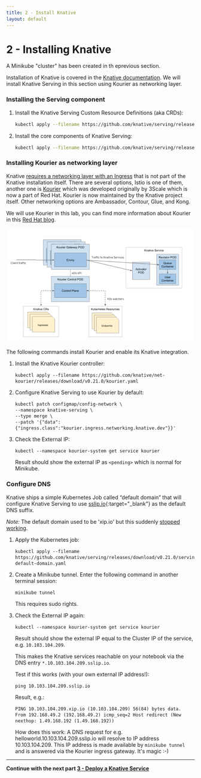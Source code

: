 ```yaml
---
title: 2 - Install Knative
layout: default
---
```


# 2 - Installing Knative

A Minikube "cluster" has been created in th eprevious section.

Installation of Knative is covered in the [Knative documentation](https://knative.dev/docs/install/any-kubernetes-cluster/). We will install Knative Serving in this section using Kourier as networking layer.

### Installing the Serving component 

1. Install the Knative Serving Custom Resource Definitions (aka CRDs):

      ```sh
      kubectl apply --filename https://github.com/knative/serving/releases/download/v0.21.0/serving-crds.yaml
      ```

1. Install the core components of Knative Serving:

      ```sh
      kubectl apply --filename https://github.com/knative/serving/releases/download/v0.21.0/serving-core.yaml
      ```

### Installing Kourier as networking layer

Knative [requires a networking layer with an Ingress](https://knative.dev/docs/install/any-kubernetes-cluster/) that is not part of the Knative installation itself. There are several options, Istio is one of them, another one is [Kourier](https://github.com/knative/net-kourier) which was developed originally by 3Scale which is now a part of Red Hat. Kourier is now maintained by the Knative project itself. Other networking options are Ambassador, Contour, Glue, and Kong. 

We will use Kourier in this lab, you can find more information about Kourier in this [Red Hat blog](https://developers.redhat.com/blog/2020/06/30/kourier-a-lightweight-knative-serving-ingress/).

![Kourier](../images/Kourier_diagram.png)

The following commands install Kourier and enable its Knative integration.

1. Install the Knative Kourier controller:

      ```
      kubectl apply --filename https://github.com/knative/net-kourier/releases/download/v0.21.0/kourier.yaml
      ```

1. Configure Knative Serving to use Kourier by default:

      ```
      kubectl patch configmap/config-network \
      --namespace knative-serving \
      --type merge \
      --patch '{"data":{"ingress.class":"kourier.ingress.networking.knative.dev"}}'
      ```

1. Check the External IP:

      ```
      kubectl --namespace kourier-system get service kourier
      ```

      Result should show the external IP as `<pending>` which is normal for Minikube.

### Configure DNS

Knative ships a simple Kubernetes Job called “default domain” that will configure Knative Serving to use [sslip.io](http://sslip.io/){:target="_blank"} as the default DNS suffix.

*Note:* The default domain used to be 'xip.io' but this suddenly [stopped working](https://github.com/knative/serving/issues/11297).

1. Apply the Kubernetes job:

      ```
      kubectl apply --filename https://github.com/knative/serving/releases/download/v0.21.0/serving-default-domain.yaml
      ```

1. Create a Minikube tunnel. Enter the following command in another terminal session:

      ```
      minikube tunnel
      ```

      This requires sudo rights.

1. Check the External IP again:

      ```
      kubectl --namespace kourier-system get service kourier
      ```

      Result should show the external IP equal to the Cluster IP of the service, e.g. `10.103.104.209`. 

      This makes the Knative services reachable on your notebook via the DNS entry `*.10.103.104.209.sslip.io`.

      Test if this works (with your own external IP address!):

      ```
      ping 10.103.104.209.sslip.io
      ```

      Result, e.g.:

      ```
      PING 10.103.104.209.xip.io (10.103.104.209) 56(84) bytes data.
      From 192.168.49.2 (192.168.49.2) icmp_seq=2 Host redirect (New nexthop: 1.49.168.192 (1.49.168.192))
      ```

      How does this work: A DNS request for e.g. helloworld.10.103.104.209.sslip.io will resolve to IP address 10.103.104.209. This IP address is made available by `minikube tunnel` and is answered via the Kourier ingress gateway. It's magic :-)


---

__Continue with the next part [3 - Deploy a Knative Service](../workshop/3-DeployKnativeService.md)__      

